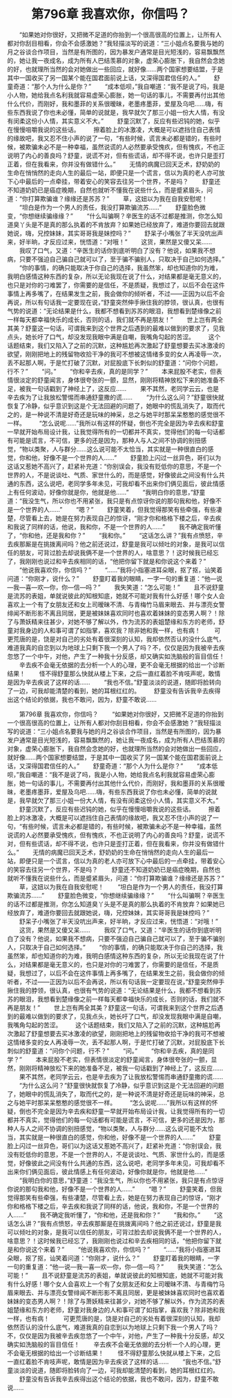 # 　　第796章 我喜欢你，你信吗？
　　“如果她对你很好，又把微不足道的你抬到一个很高很高的位置上，让所有人都对你刮目相看，你会不会感激她？”我轻描淡写的说道：“三小姐点名要我与她的月之谷谈合作项目，当然是有所图的，因为暴发户通常是目光短浅的，容易飘飘然的，她让我一夜成名，成为所有人巴结羡慕的对象，虚荣心膨胀下，我自然会念她的好，也就理所当然的会对她做出一些回应，就好像……两个国家想要结盟，于是其中一国收买了另一国某个能在国君面前说上话，又深得国君信任的人。”
　　舒童奇道：“那个人为什么是你？”
　　“成本低呗，”我自嘲道：“我不是说了吗，我是小人物，她给我点名利我就容易虚荣心膨胀，她一句话的事儿，不需要再付出其他什么代价，而刚好，我和墨菲的关系很暧昧，老墨疼墨菲，爱屋及乌吧……嗨，有些东西我说了你也未必懂，简单的说就是，我早就欠了那三小姐一份大人情，有没有闵柔这份小人情，其实意义不大。”
　　舒童沉默了，反应有些迟钝的她，似乎在慢慢咀嚼我说的这些话。
　　擦着脸上的冰激凌，大概是可以遮挡住自己表情的缘故吧，我又忍不住小声的说了一句，“有些时候，谎言未必都是错的，有些时候，被欺骗未必不是一种幸福，虽然说谎的人必然要承受愧疚，但有愧疚，不也正说明了内心的善良吗？舒童，说谎不对，但有些谎话，却不得不说，也许只是歪打正着，但在我看来，你并没有做错什么。”
　　无情的病魔已回天乏术，舒奶奶的生命在悄悄然的走向人生的最后一站，即便只是一个谎言，信以为真的老人亦可放下心中最后的一点牵挂，带着安心的笑容去往另一个世界，不是吗？
　　舒童还不知道奶奶已是癌症晚期，自然也就听不懂我在说些什么，而是蹙紧眉头，问道：“你打算欺骗谁？缘缘还是苏苏？”
　　草，这妞以为我在自我安慰呢！
　　“坦白是作为一个男人的责任，我没打算欺骗流苏……”
　　舒童脸色微变，“你想继续骗缘缘？”
　　“什么叫骗啊？辛医生的话不过都是推测，你怎么知道臭丫头是不是真的那么执着的不肯放弃？如果她已经放弃了，难道你要回去就跟她说，嗨，兄控妹妹，其实哥哥我是妹控吗？”
　　舒呆子小嘴张了半天没吭出声来，好半晌，才反应过来，恍悟道：“对哦！”
　　这货，果然是又傻又呆……
　　我叹了口气，又道：“辛医生的话你到底听明白了没有？他说，如果我不想病，只要不强迫自己骗自己就可以了，至于骗不骗别人，只取决于自己如何选择。”
　　“你的事情，的确只能取决于你自己的选择，我虽然笨，却也知道你的为难，我明白感情这种东西的复杂，所以无论我现在说了什么，对结果都是毫无意义的，也只是对你的刁难罢了，你需要的是信任，不是质疑，我想过了，以后不会在这件事情上再多嘴了，在结果发生之前，我会做你的倾听者，不过——正因为以后不会再说，所以有句话我一定要现在说，”舒童突然伸手揪住我的脖领，很认真，也很有气势的说道：“无论结果是什么，我都不想看到苏苏的眼泪，我想看到楚缘像之前一样每天都幸福快乐的成长，否则的话，我们就不再是朋友！”
　　世上岂有两全其美？舒童这一句话，可谓我来到这个世界之后遇到的最难以做到的要求了，见我点头，她长吁了口气，却没发现我眼中满是自嘲，我嘴角勾起的苦涩。
　　这个话题结束，我们又陷入了之前的沉默，这种尴尬再次激起了舒童想要去买冰激凌的欲望，刚刚把地上的残留物收拾干净的我可不想被这情绪多变的女人再凌辱一次，丢不起那人啊，于是忙打破了沉默，对屁股底下长刺似的舒童道：“问你个问题，行不？”
　　“问。”
　　“你和辛去疾，真的是同学？”
　　本来屁股不老实，但表情很淡定的舒童闻言，身体很夸张的一颤，显然，刚刚将精神放松下来的她准备不足，被我一句话戳到了神经上了，这反应……
　　果不其然，老同学云云，也是辛去疾为了让我放松警惕而串通舒童撒的谎……
　　“为什么这么问？”舒童很快就恢复了冷静，似乎意识到这是个无法回避的问题了，她眼中的慌乱消失了，取而代之的，是一种说不清是好奇还是玩味的神采，总之与她平时那呆呆憨憨的感觉很不一样。
　　“怎么说呢……”我所以有这样的怀疑，倒也不完全是因为辛去疾和舒童一早就开始布局设计我，让我觉得所有的一切都并不真实，觉得他们的每一句话都有可能是谎言，不可信，更多的还是因为，那种人与人之间不协调的别扭感觉，“物以类聚，人与群分……这么说可能不太恰当，其实就是一种很直白的感觉，你和他，好像不是一个世界的人……”
　　舒童脸上闪过一丝异色，哥们以为这话又惹她不高兴了，赶紧补充道：“你别误会，我没有贬低你的意思，不是一个世界的人，不是说谈吐、气质、家世什么的，而是感觉，好像彼此之间没有什么共通的东西，这么说吧，老同学多年未见，可我却看不出来你们俩见面后，彼此情感上有任何波动，好像你就是你，他就是他……”
　　“我明白你的意思，”舒童道：“我没生气，所以你也不用紧张，我只是有点惊讶你说的那句我和他，好像不是一个世界的人……”
　　“嗯？”
　　舒童笑着，但我觉得那笑有些牵强，有些凄楚，尽管看上去，她是在努力表现自己的惊讶，“刚才你和格格下楼之后，辛去疾和我说了同样的话，他说，我和你，不是一个世界的人……”
　　我不确定我听懂了，“你和他，还是我和你？”
　　“我和你。”
　　“这话怎么讲？”我有点愤怒，辛去疾那厮是在挑拨离间吗？他之前还说过，舒童是我可以倾吐的对象，是我可以信任的朋友，可背过脸去却说我俩不是一个世界的人，啥意思？！这时候我已经忘了，我刚刚也说过和辛去疾相同的话，“他把你留下就是和你说这个来着？”
　　“他说我喜欢你，你信吗？”
　　“……”我将小指塞进耳朵眼，抠了抠，讪笑着问道：“你刚才，说什么？”
　　舒童盯着我的眼睛，一字一句的重复道：“他—说—我—喜—欢—你，你—信—吗？”
　　我失笑道：“怎么可能！”
　　且不说舒童是流苏的表姐，单就说彼此的知根知底，她就不可能对我有什么好感！哪个女人会喜欢上一个有了女朋友还和女上司暧昧不清、与青梅竹马眉来眼去、并与漂亮女警绯闻不断形影不离且同居，更是被妹妹喜欢同时也喜欢着妹妹的变态男人啊？！除了与萧妖精来往甚少，对她不够了解以外，作为流苏的表姐楚缘和东方的老师，舒童对我身边的人和事可谓了如指掌，喜欢我？除非她和我一样，也有病！
　　可更荒唐的是，饶是对自己的劣处有着很深刻的认知，我却依然否认的没什么底气，难道我真的自恋到以为地球上只剩下我一个男人了吗？不，仅仅是因为我被辛去疾忽悠了一个中午，对他，产生了一种我十分反感，却又确实如洗脑般的盲目信任！
　　辛去疾不会毫无依据的去分析一个人的心理，更不会毫无根据的给出一个诊断结果！
　　怪不得舒童那么快就从楼上下来，之后一直红着脸不肯吱声呢，敢情是因为辛去疾说了这样的话……
　　“我也不信。”舒童淡淡的说道，随即将脸转向了一边，可我却能清楚的看到，她的耳根红红的。
　　舒童没有告诉我辛去疾得出这个结论的依据，我也不敢问，因为，舒童不敢说……

　　第796章 我喜欢你，你信吗？
　　“如果她对你很好，又把微不足道的你抬到一个很高很高的位置上，让所有人都对你刮目相看，你会不会感激她？”我轻描淡写的说道：“三小姐点名要我与她的月之谷谈合作项目，当然是有所图的，因为暴发户通常是目光短浅的，容易飘飘然的，她让我一夜成名，成为所有人巴结羡慕的对象，虚荣心膨胀下，我自然会念她的好，也就理所当然的会对她做出一些回应，就好像……两个国家想要结盟，于是其中一国收买了另一国某个能在国君面前说上话，又深得国君信任的人。”
　　舒童奇道：“那个人为什么是你？”
　　“成本低呗，”我自嘲道：“我不是说了吗，我是小人物，她给我点名利我就容易虚荣心膨胀，她一句话的事儿，不需要再付出其他什么代价，而刚好，我和墨菲的关系很暧昧，老墨疼墨菲，爱屋及乌吧……嗨，有些东西我说了你也未必懂，简单的说就是，我早就欠了那三小姐一份大人情，有没有闵柔这份小人情，其实意义不大。”
　　舒童沉默了，反应有些迟钝的她，似乎在慢慢咀嚼我说的这些话。
　　擦着脸上的冰激凌，大概是可以遮挡住自己表情的缘故吧，我又忍不住小声的说了一句，“有些时候，谎言未必都是错的，有些时候，被欺骗未必不是一种幸福，虽然说谎的人必然要承受愧疚，但有愧疚，不也正说明了内心的善良吗？舒童，说谎不对，但有些谎话，却不得不说，也许只是歪打正着，但在我看来，你并没有做错什么。”
　　无情的病魔已回天乏术，舒奶奶的生命在悄悄然的走向人生的最后一站，即便只是一个谎言，信以为真的老人亦可放下心中最后的一点牵挂，带着安心的笑容去往另一个世界，不是吗？
　　舒童还不知道奶奶已是癌症晚期，自然也就听不懂我在说些什么，而是蹙紧眉头，问道：“你打算欺骗谁？缘缘还是苏苏？”
　　草，这妞以为我在自我安慰呢！
　　“坦白是作为一个男人的责任，我没打算欺骗流苏……”
　　舒童脸色微变，“你想继续骗缘缘？”
　　“什么叫骗啊？辛医生的话不过都是推测，你怎么知道臭丫头是不是真的那么执着的不肯放弃？如果她已经放弃了，难道你要回去就跟她说，嗨，兄控妹妹，其实哥哥我是妹控吗？”
　　舒呆子小嘴张了半天没吭出声来，好半晌，才反应过来，恍悟道：“对哦！”
　　这货，果然是又傻又呆……
　　我叹了口气，又道：“辛医生的话你到底听明白了没有？他说，如果我不想病，只要不强迫自己骗自己就可以了，至于骗不骗别人，只取决于自己如何选择。”
　　“你的事情，的确只能取决于你自己的选择，我虽然笨，却也知道你的为难，我明白感情这种东西的复杂，所以无论我现在说了什么，对结果都是毫无意义的，也只是对你的刁难罢了，你需要的是信任，不是质疑，我想过了，以后不会在这件事情上再多嘴了，在结果发生之前，我会做你的倾听者，不过——正因为以后不会再说，所以有句话我一定要现在说，”舒童突然伸手揪住我的脖领，很认真，也很有气势的说道：“无论结果是什么，我都不想看到苏苏的眼泪，我想看到楚缘像之前一样每天都幸福快乐的成长，否则的话，我们就不再是朋友！”
　　世上岂有两全其美？舒童这一句话，可谓我来到这个世界之后遇到的最难以做到的要求了，见我点头，她长吁了口气，却没发现我眼中满是自嘲，我嘴角勾起的苦涩。
　　这个话题结束，我们又陷入了之前的沉默，这种尴尬再次激起了舒童想要去买冰激凌的欲望，刚刚把地上的残留物收拾干净的我可不想被这情绪多变的女人再凌辱一次，丢不起那人啊，于是忙打破了沉默，对屁股底下长刺似的舒童道：“问你个问题，行不？”
　　“问。”
　　“你和辛去疾，真的是同学？”
　　本来屁股不老实，但表情很淡定的舒童闻言，身体很夸张的一颤，显然，刚刚将精神放松下来的她准备不足，被我一句话戳到了神经上了，这反应……
　　果不其然，老同学云云，也是辛去疾为了让我放松警惕而串通舒童撒的谎……
　　“为什么这么问？”舒童很快就恢复了冷静，似乎意识到这是个无法回避的问题了，她眼中的慌乱消失了，取而代之的，是一种说不清是好奇还是玩味的神采，总之与她平时那呆呆憨憨的感觉很不一样。
　　“怎么说呢……”我所以有这样的怀疑，倒也不完全是因为辛去疾和舒童一早就开始布局设计我，让我觉得所有的一切都并不真实，觉得他们的每一句话都有可能是谎言，不可信，更多的还是因为，那种人与人之间不协调的别扭感觉，“物以类聚，人与群分……这么说可能不太恰当，其实就是一种很直白的感觉，你和他，好像不是一个世界的人……”
　　舒童脸上闪过一丝异色，哥们以为这话又惹她不高兴了，赶紧补充道：“你别误会，我没有贬低你的意思，不是一个世界的人，不是说谈吐、气质、家世什么的，而是感觉，好像彼此之间没有什么共通的东西，这么说吧，老同学多年未见，可我却看不出来你们俩见面后，彼此情感上有任何波动，好像你就是你，他就是他……”
　　“我明白你的意思，”舒童道：“我没生气，所以你也不用紧张，我只是有点惊讶你说的那句我和他，好像不是一个世界的人……”
　　“嗯？”
　　舒童笑着，但我觉得那笑有些牵强，有些凄楚，尽管看上去，她是在努力表现自己的惊讶，“刚才你和格格下楼之后，辛去疾和我说了同样的话，他说，我和你，不是一个世界的人……”
　　我不确定我听懂了，“你和他，还是我和你？”
　　“我和你。”
　　“这话怎么讲？”我有点愤怒，辛去疾那厮是在挑拨离间吗？他之前还说过，舒童是我可以倾吐的对象，是我可以信任的朋友，可背过脸去却说我俩不是一个世界的人，啥意思？！这时候我已经忘了，我刚刚也说过和辛去疾相同的话，“他把你留下就是和你说这个来着？”
　　“他说我喜欢你，你信吗？”
　　“……”我将小指塞进耳朵眼，抠了抠，讪笑着问道：“你刚才，说什么？”
　　舒童盯着我的眼睛，一字一句的重复道：“他—说—我—喜—欢—你，你—信—吗？”
　　我失笑道：“怎么可能！”
　　且不说舒童是流苏的表姐，单就说彼此的知根知底，她就不可能对我有什么好感！哪个女人会喜欢上一个有了女朋友还和女上司暧昧不清、与青梅竹马眉来眼去、并与漂亮女警绯闻不断形影不离且同居，更是被妹妹喜欢同时也喜欢着妹妹的变态男人啊？！除了与萧妖精来往甚少，对她不够了解以外，作为流苏的表姐楚缘和东方的老师，舒童对我身边的人和事可谓了如指掌，喜欢我？除非她和我一样，也有病！
　　可更荒唐的是，饶是对自己的劣处有着很深刻的认知，我却依然否认的没什么底气，难道我真的自恋到以为地球上只剩下我一个男人了吗？不，仅仅是因为我被辛去疾忽悠了一个中午，对他，产生了一种我十分反感，却又确实如洗脑般的盲目信任！
　　辛去疾不会毫无依据的去分析一个人的心理，更不会毫无根据的给出一个诊断结果！
　　怪不得舒童那么快就从楼上下来，之后一直红着脸不肯吱声呢，敢情是因为辛去疾说了这样的话……
　　“我也不信。”舒童淡淡的说道，随即将脸转向了一边，可我却能清楚的看到，她的耳根红红的。
　　舒童没有告诉我辛去疾得出这个结论的依据，我也不敢问，因为，舒童不敢说……
